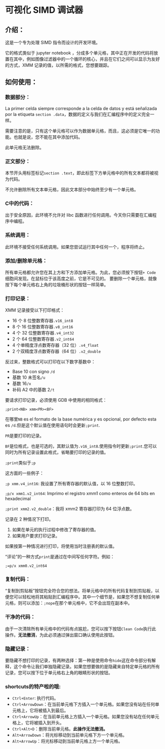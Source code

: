 # 可视化 SIMD 调试器

## 介绍：

这是一个专为处理 SIMD 指令而设计的开发环境。

它的格式类似于 jupyter notebook ，分成多个单元格，其中正在开发的代码将放置在其中，例如图像过滤器中的一个循环的核心，并且在它们之间可以显示为友好的方式，XMM 记录的值，以所需的格式，您想要跟踪。

## 如何使用：

### 数据部分：

La primer celda siempre corresponde a la celda de datos y está señalizada por la etiqueta `section .data`，数据的定义与我们在汇编程序中的定义完全一样。

需要注意的是，只有这个单元格可以作为数据单元格，而且，这必须是它唯一的功能。也就是说，您不能在其中添加代码。

此单元格无法删除。

### 正文部分：

本节开头用标签标记`section .text`，即此标签下方单元格中的所有文本都将被视为代码。

不允许删除所有文本单元格，因此文本部分中始终至少有一个单元格。

### C中的代码：

出于安全原因，此环境不允许对 libc 函数进行任何调用。今天你只需要在汇编程序中编程。

### 系统调用：

此环境不接受任何系统调用。如果您尝试运行其中任何一个，程序将终止。

### 添加/删除单元格：

所有单元格都允许您在其上方和下方添加单元格。为此，您必须按下按钮`+ Code`细胞间发现。在鼠标位于该高度之前，它是不可见的。
要删除一个单元格，就像按下每个单元格右上角的垃圾桶形状的按钮一样简单。

### 打印记录：

XMM 记录接受以下打印格式：

-   16 个 8 位整数寄存器`.v16_int8`
-   8 个 16 位整数寄存器`.v8_int16`
-   4 个 32 位整数寄存器`.v4_int32`
-   2 个 64 位整数寄存器`.v2_int64`
-   4 个单精度浮点数寄存器（32 位）`.v4_float`
-   2 个双精度浮点数寄存器（64 位）`.v2_double`

反过来，整数格式可以打印在以下数字基数中：

-   Base 10 con signo `/d`
-   基数 10 未签名`/u`
-   基数 16`/x`
-   补码 A2 中的基数 2`/t`

要请求打印记录，必须使用 GDB 中使用的相同格式：

`;print<NB> xmm<PR><BF>`

在哪里`NB` es el formato de la base numérica y es opcional, por defecto esta es `/d`.但是这个默认值在使用语句时会更新`;print`.

`PR`是要打印的记录。

`BF`是位格式，也是可选的，其默认值为`.v16_int8`.使用指令时更新`;print`.您可以同时为所有记录设置此格式，省略要打印的记录的值。

`;print`类似于`;p`

这方面的一些例子：

`;p xmm.v4_int16`: 我设置了所有寄存器的默认值，以 16 位整数打印。

`;p/x xmm1.v2_int64`: Imprimo el registro xmm1 como enteros de 64 bits en hexadecimal

`;print xmm2.v2_double`：我将 xmm2 寄存器打印为 64 位浮点数。

记录在 2 种情况下打印。

1) 如果在单元的执行过程中修改了寄存器的值。
2) 如果用户要求打印记录。

如果按第一种情况进行打印，将使用当时注册表的默认值。

“评论”的一种方式`print`是通过在中间写任何字符。例如：

`;=p/x xmm0.v2_int64`

### 复制代码：

“复制到剪贴板”按钮完全符合您的想法。将单元格中的所有代码复制到剪贴板，以便您可以轻松地将其粘贴到汇编程序中。其中一个细节是，如果您不想复制任何单元格，则可以添加：`;nope`在那个单元格中，它不会出现在副本中。

### 干净的代码：

由于一次清除所有单元格中的代码有点尴尬，您可以按下按钮`Clean Code`执行此操作。**无法撤消**，为此必须通过弹出窗口确认使用此按钮。

### 隐藏记录：

要隐藏不想打印的记录，有两种选择：第一种是使用命令`hide`这在命令部分有解释，这个命令让我们单独隐藏记录。如果您想要做的是隐藏来自特定单元格的所有记录，您可以按下位于单元格右上角的眼睛形状的按钮。

### shortcuts的特产啦的哦:

-   `Ctrl+Enter`: 执行代码。
-   `Ctrl+ArrowDown`：在当前单元格下方插入一个单元格。如果您没有站在任何单元格上，它将被插入到最后。
-   `Ctrl+ArrowUp`：在当前单元格上方插入一个单元格。如果您没有站在任何单元格上，它将被插入到开头。
-   `Ctrl+Alt+D`：删除当前单元格。**此操作无法撤消。**
-   `Alt+ArrowDown`：将光标移动到当前单元格下方一个单元格。
-   `Alt+ArrowUp`：将光标移动到当前单元格上方一个单元格。
